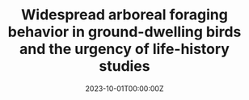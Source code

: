 ---
title: "Widespread arboreal foraging behavior in ground-dwelling birds and the urgency of life-history studies"
authors:
- Wande Li, Chen Zhu, Ingo Grass, **Peng Han**, Yao Shen, Ping Ding, Xingfeng Si
date: "2023-10-01T00:00:00Z"
doi: ""

# Schedule page publish date (NOT publication's date).
publishDate: "2023-10-01T00:00:00Z"

# Publication type.
# Accepts a single type but formatted as a YAML list (for Hugo requirements).
# Enter a publication type from the CSL standard.
publication_types: ["article"]

# Publication name and optional abbreviated publication name.
publication: ""
publication_short: ""

abstract: 
# Publication name and optional abbreviated publication name.
publication: "*Biological Conservation"
---